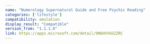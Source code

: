 ```yaml
---
name: "Numerology Supernatural Guide and Free Psychic Reading"
categories: ['lifestyle']
compatibility: emulation
display_result: "Compatible"
version_from: "1.1.1.0"
link: https://apps.microsoft.com/detail/9N6HVVGGZZRC
---
```

